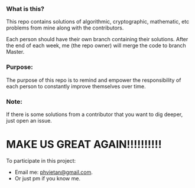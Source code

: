 ### What is this?
This repo contains solutions of algorithmic, cryptographic, mathematic, etc problems from mine along with the contributors.

Each person should have their own branch containing their solutions. After the end of each week, me (the repo owner) will merge the code to branch Master.

### Purpose:
The purpose of this repo is to remind and empower the responsibility of each person to constantly improve themselves over time.

### Note:
If there is some solutions from a contributor that you want to dig deeper, just open an issue.

# MAKE US GREAT AGAIN!!!!!!!!!!

To participate in this project:

- Email me: phvietan@gmail.com.
- Or just pm if you know me.
